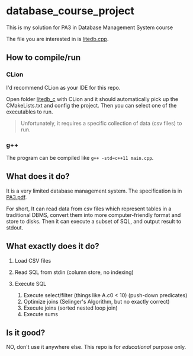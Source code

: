 # database_course_project
This is my solution for PA3 in Database Management System course

The file you are interested in is [litedb.cpp](./litedb_c/litedb.cpp).

## How to compile/run

### CLion
I'd recommend CLion as your IDE for this repo. 

Open folder [litedb_c](./litedb_c) with CLion and it should automatically pick up the CMakeLists.txt and config the project. Then you can select one of the executables to run.

> Unfortunately, it requires a specific collection of data (csv files) to run.

### g++

The program can be compiled like `g++ -std=c++11 main.cpp`.

## What does it do?

It is a very limited database management system. The specification is in [PA3.pdf](./PA3.pdf). 

For short, It can read data from csv files which represent tables in a traditional DBMS, convert them into more computer-friendly format and store to disks. Then it can execute a subset of SQL, and output result to stdout.

## What exactly does it do?

1. Load CSV files
2. Read SQL from stdin (column store, no indexing)
3. Execute SQL

    1. Execute select/filter (things like A.c0 < 10) (push-down predicates)
    2. Optimize joins (Selinger's Algorithm, but no exactly correct)
    3. Execute joins (sorted nested loop join)
    4. Execute sums

## Is it good?

NO, don't use it anywhere else. This repo is for *educational* purpose only.

